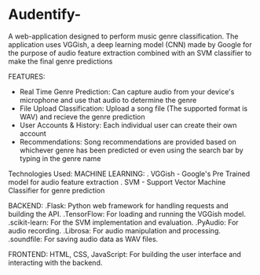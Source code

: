 # Audentify-
A web-application designed to perform music genre classification. The application uses VGGish, a deep learning model (CNN) made by Google for the purpose of audio feature extraction combined with an SVM classifier to make the final genre predictions

FEATURES:
- Real Time Genre Prediction: Can capture audio from your device's microphone and use that audio to determine the genre
- File Upload Classification: Upload a song file (The supported format is WAV) and recieve the genre prediction
- User Accounts & History: Each individual user can create their own account
- Recommendations: Song recommendations are provided based on whichever genre has been predicted or even using the search bar by typing in the genre name

Technologies Used:
MACHINE LEARNING:
. VGGish - Google's Pre Trained model for audio feature extraction
. SVM - Support Vector Machine Classifier for genre prediction

BACKEND:
.Flask: Python web framework for handling requests and building the API.
.TensorFlow: For loading and running the VGGish model.
.scikit-learn: For the SVM implementation and evaluation.
.PyAudio: For audio recording.
.Librosa: For audio manipulation and processing.
.soundfile: For saving audio data as WAV files.

FRONTEND:
HTML, CSS, JavaScript: For building the user interface and interacting with the backend.


